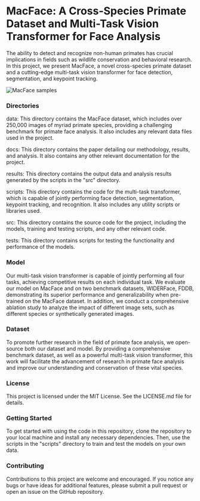 # MacFace: A Cross-Species Primate Dataset and Multi-Task Vision Transformer for Face Analysis
The ability to detect and recognize non-human primates has crucial implications in fields such as wildlife conservation and behavioral research. In this project, we present MacFace, a novel cross-species primate dataset and a cutting-edge multi-task vision transformer for face detection, segmentation, and keypoint tracking.

![MacFace samples](docs/macface_readme_sample.png)

### Directories
data: This directory contains the MacFace dataset, which includes over 250,000 images of myriad primate species, providing a challenging benchmark for primate face analysis. It also includes any relevant data files used in the project.

docs: This directory contains the paper detailing our methodology, results, and analysis. It also contains any other relevant documentation for the project.

results: This directory contains the output data and analysis results generated by the scripts in the "src" directory.

scripts: This directory contains the code for the multi-task transformer, which is capable of jointly performing face detection, segmentation, keypoint tracking, and recognition. It also includes any utility scripts or libraries used.

src: This directory contains the source code for the project, including the models, training and testing scripts, and any other relevant code.

tests: This directory contains scripts for testing the functionality and performance of the models.

### Model
Our multi-task vision transformer is capable of jointly performing all four tasks, achieving competitive results on each individual task. We evaluate our model on MacFace and on two benchmark datasets, WIDERFace, FDDB, demonstrating its superior performance and generalizability when pre-trained on the MacFace dataset. In addition, we conduct a comprehensive ablation study to analyze the impact of different image sets, such as different species or synthetically generated images.

### Dataset
To promote further research in the field of primate face analysis, we open-source both our dataset and model. By providing a comprehensive benchmark dataset, as well as a powerful multi-task vision transformer, this work will facilitate the advancement of research in primate face analysis and improve our understanding and conservation of these vital species.

### License
This project is licensed under the MIT License. See the LICENSE.md file for details.

### Getting Started
To get started with using the code in this repository, clone the repository to your local machine and install any necessary dependencies. Then, use the scripts in the "scripts" directory to train and test the models on your own data.

### Contributing
Contributions to this project are welcome and encouraged. If you notice any bugs or have ideas for additional features, please submit a pull request or open an issue on the GitHub repository.

